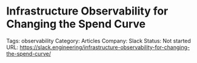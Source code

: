 # Infrastructure Observability for Changing the Spend Curve

Tags: observability
Category: Articles
Company: Slack
Status: Not started
URL: https://slack.engineering/infrastructure-observability-for-changing-the-spend-curve/
